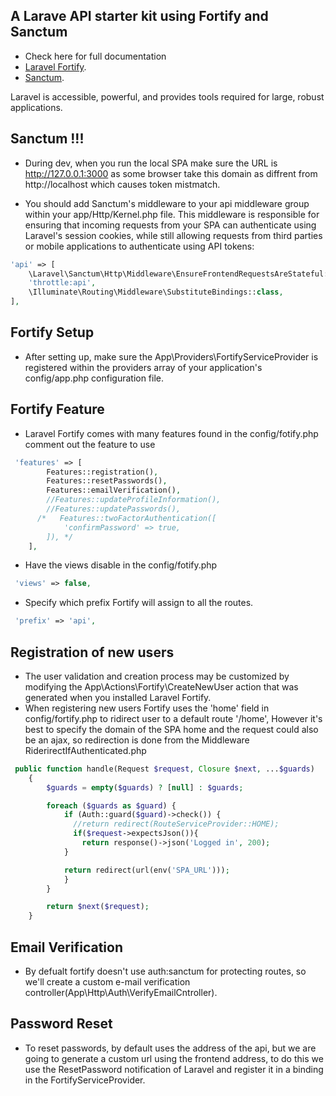 
## A Larave API starter kit using Fortify and Sanctum
- Check here for full documentation
- [Laravel Fortify](https://laravel.com/8.x/fortify).
- [Sanctum](https://laravel.com/8.x/sanctum).


Laravel is accessible, powerful, and provides tools required for large, robust applications.

## Sanctum !!!

- During dev, when you run the local SPA make sure the URL is http://127.0.0.1:3000 as some browser take this domain as diffrent from http://localhost which causes token mistmatch.

- You should add Sanctum's middleware to your api middleware group within your app/Http/Kernel.php file. This middleware is responsible for ensuring that incoming requests from your SPA can authenticate using Laravel's session cookies, while still allowing requests from third parties or mobile applications to authenticate using API tokens:

```php
'api' => [
    \Laravel\Sanctum\Http\Middleware\EnsureFrontendRequestsAreStateful::class,
    'throttle:api',
    \Illuminate\Routing\Middleware\SubstituteBindings::class,
],
```

## Fortify Setup
- After setting up, make sure the App\Providers\FortifyServiceProvider is registered within the providers array of your application's config/app.php configuration file.

## Fortify Feature 
- Laravel Fortify comes with many features found in the config/fotify.php comment out the feature to use 
```php
 'features' => [
        Features::registration(),
        Features::resetPasswords(),
        Features::emailVerification(),
        //Features::updateProfileInformation(),
        //Features::updatePasswords(),
      /*   Features::twoFactorAuthentication([
            'confirmPassword' => true,
        ]), */
    ],
```
- Have the views disable in the config/fotify.php
```php
 'views' => false,
```
- Specify which prefix Fortify will assign to all the routes.
```php
 'prefix' => 'api',
 ```

## Registration of new users
- The user validation and creation process may be customized by modifying the App\Actions\Fortify\CreateNewUser action that was generated when you installed Laravel Fortify.
- When registering new users Fortify uses the 'home' field in config/fortify.php to ridirect user to a default route '/home', However it's best to specify the domain of the SPA home and the request could also be an ajax, so redirection is done from the Middleware RiderirectIfAuthenticated.php
```php
 public function handle(Request $request, Closure $next, ...$guards)
    {
        $guards = empty($guards) ? [null] : $guards;

        foreach ($guards as $guard) {
            if (Auth::guard($guard)->check()) {
              //return redirect(RouteServiceProvider::HOME);
              if($request->expectsJson()){
                return response()->json('Logged in', 200);
            }

            return redirect(url(env('SPA_URL')));
            }
        }

        return $next($request);
    }
```
## Email Verification
- By defualt fortify doesn't use auth:sanctum for protecting routes, so we'll create a custom e-mail verification controller(App\Http\Auth\VerifyEmailCntroller).

## Password Reset
- To reset passwords, by default uses the address of the api, but we are going to generate a custom url using the frontend address, to do this we use the ResetPassword notification of Laravel and register it in a binding in the FortifyServiceProvider.

